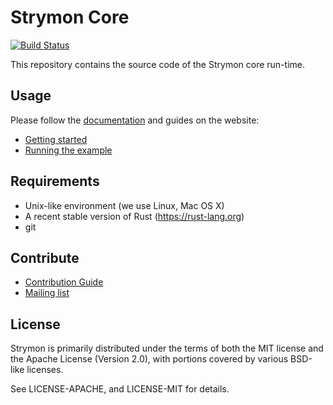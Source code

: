 Strymon Core
============

[![Build Status](https://travis-ci.org/strymon-system/strymon-core.svg?branch=master)](https://travis-ci.org/strymon-system/strymon-core)

This repository contains the source code of the Strymon core run-time.

## Usage

Please follow the [documentation](http://strymon-system.github.io/docs/) and guides on the website:

 - [Getting started](https://strymon-system.github.io/docs/getting-started)
 - [Running the example](http://strymon-system.github.io/docs/running-the-example)

## Requirements

 - Unix-like environment (we use Linux, Mac OS X)
 - A recent stable version of Rust (https://rust-lang.org)
 - git

## Contribute

 - [Contribution Guide](https://strymon-system.github.io/docs/how-to-contribute)
 - [Mailing list](https://lists.inf.ethz.ch/mailman/listinfo/strymon-users)

## License

Strymon is primarily distributed under the terms of both the MIT license and the Apache License (Version 2.0), with portions covered by various BSD-like licenses.

See LICENSE-APACHE, and LICENSE-MIT for details.
